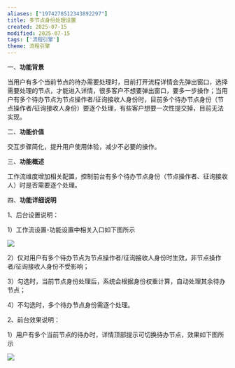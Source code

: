 ```yaml
---
aliases: ["1974278512343892297"]
title: 多节点身份处理设置
created: 2025-07-15
modified: 2025-07-15
tags: ['流程引擎']
theme: 流程引擎
---
```


一、**功能背景**

当用户有多个当前节点的待办需要处理时，目前打开流程详情会先弹出窗口，选择需要处理的节点，才能进入详情，很多客户不想要弹出窗口，要多一步操作；当用户有多个待办节点为节点操作者/征询接收人身份时，目前多个待办节点身份（节点操作者/征询接收人身份）要逐个处理，有些客户想要一次性提交掉，目前无法实现。

二、**功能价值**

交互步骤简化，提升用户使用体验，减少不必要的操作。

三、**功能概述**

工作流维度增加相关配置，控制前台有多个待办节点身份（节点操作者、征询接收人）时是否需要逐个处理。

四、**功能详细说明**

1、后台设置说明：

1）工作流设置-功能设置中相关入口如下图所示

![](https://myhelpdoc.oss-cn-heyuan.aliyuncs.com/mdimages/fbd031b2bdb232a0e3219f4f307bc8d8.jpg)

2）仅对用户有多个待办节点为节点操作者/征询接收人身份时生效，非节点操作者/征询接收人身份不受影响；

3）勾选时，当前节点身份处理后，系统会根据身份权重计算，自动处理其余待办节点；

4）不勾选时，多个待办节点身份需逐个处理。

2、前台效果说明：

1）用户有多个当前节点的待办时，详情顶部提示可切换待办节点，效果如下图所示

![](https://myhelpdoc.oss-cn-heyuan.aliyuncs.com/mdimages/27d0903f5c3adcf4d346099b7bf32a4b.jpg)

